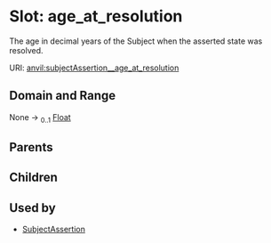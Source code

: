 
# Slot: age_at_resolution

The age in decimal years of the Subject when the asserted state was resolved.

URI: [anvil:subjectAssertion__age_at_resolution](https://anvilproject.org/acr-harmonized-data-model/subjectAssertion__age_at_resolution)


## Domain and Range

None &#8594;  <sub>0..1</sub> [Float](types/Float.md)

## Parents


## Children


## Used by

 * [SubjectAssertion](SubjectAssertion.md)
